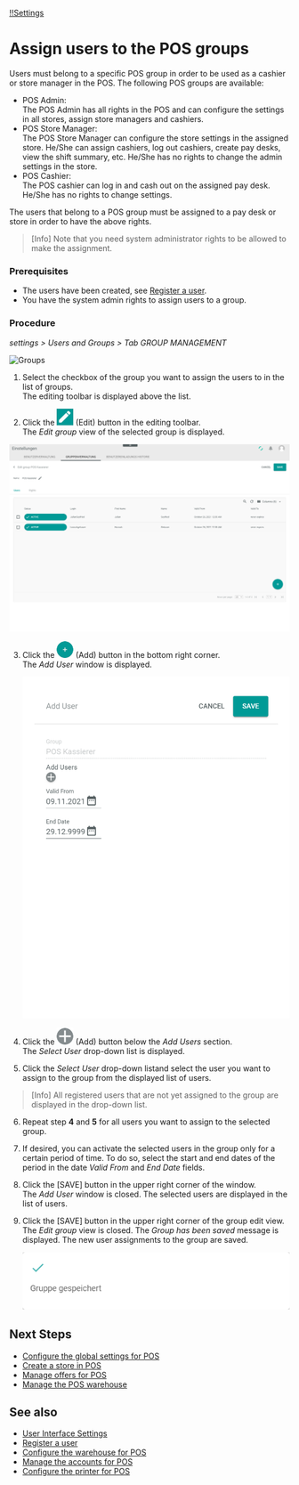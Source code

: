 [!!Settings](Settings)

# Assign users to the POS groups

Users must belong to a specific POS group in order to be used as a cashier or store manager in the POS.
The following POS groups are available:
- POS Admin:  
  The POS Admin has all rights in the POS and can configure the settings in all stores, assign store managers and cashiers.
- POS Store Manager:   
  The POS Store Manager can configure the store settings in the assigned store. He/She can assign cashiers, log out cashiers, create pay desks, view the shift summary, etc. He/She has no rights to change the admin settings in the store.
- POS Cashier:   
  The POS cashier can log in and cash out on the assigned pay desk. He/She has no rights to change settings.

The users that belong to a POS group must be assigned to a pay desk or store in order to have the above rights.

> [Info]  Note that you need system administrator rights to be allowed to make the assignment.  

[comment]: <> (The following How-To Guide is not specific for POS and may be reused)

### Prerequisites

- The users have been created, see [Register a user](to_be_completed).
- You have the system admin rights to assign users to a group.

### Procedure

*settings > Users and Groups > Tab GROUP MANAGEMENT*

  ![Groups](/Assets/Screenshots/Settings/UsersGroups/GroupManagement/Groups.png "[Groups]")

1. Select the checkbox of the group you want to assign the users to in the list of groups.   
  The editing toolbar is displayed above the list.

2. Click the ![Icon Edit](/Assets/Icons/Edit01.png "[Icon Edit]") (Edit) button in the editing toolbar.   
  The *Edit group* view of the selected group is displayed.

  ![Edit group](/Assets/Screenshots/Settings/UsersGroups/GroupManagement/EditGroup.png "[Edit group]")

3. Click the ![Add](/Assets/Icons/Plus01.png "[Add]") (Add) button in the bottom right corner.   
    The *Add User* window is displayed.

    ![Add User](/Assets/Screenshots/Settings/UsersGroups/GroupManagement/AddUser.png "[Add User]")

4. Click the ![Add](/Assets/Icons/Plus05.png "[Add]") (Add) button below the *Add Users* section.   
  The *Select User* drop-down list is displayed.

5. Click the *Select User* drop-down listand select the user you want to assign to the group from the displayed list of users.

  > [Info]  All registered users that are not yet assigned to the group are displayed in the drop-down list.  

6. Repeat step **4** and **5** for all users you want to assign to the selected group.

7. If desired, you can activate the selected users in the group only for a certain period of time. To do so, select the start and end dates of the period in the date *Valid From* and *End Date* fields.

8. Click the [SAVE] button in the upper right corner of the window.   
  The *Add User* window is closed. The selected users are displayed in the list of users.

9. Click the [SAVE] button in the upper right corner of the group edit view.   
  The *Edit group* view is closed. The *Group has been saved* message is displayed. The new user assignments to the group are saved.

    ![Group saved](/Assets/Screenshots/Settings/UsersGroups/GroupManagement/GroupSaved.png "[Group saved]")


## Next Steps

- [Configure the global settings for POS](05_ConfigureGlobalSettings.md)
- [Create a store in POS](06_CreateStore.md)
- [Manage offers for POS](07_ManageOffers.md)
- [Manage the POS warehouse](08_ManageWarehouse.md)  

## See also

- [User Interface Settings](/Settings/UserInterface/00_UserInterface.md)
- [Register a user](to_be_completed)
- [Configure the warehouse for POS](01_ConfigureWarehouse.md)
- [Manage the accounts for POS](02_ManageAccounts.md)
- [Configure the printer for POS](03_ConfigurePrinter.md)
